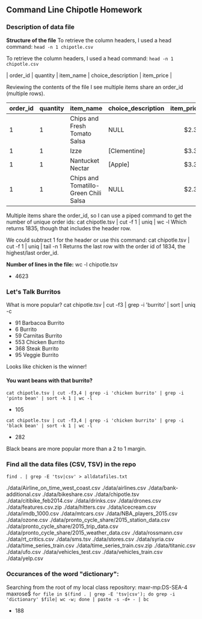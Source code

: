 ## Command Line Chipotle Homework


### Description of data file
**Structure of the file**
To retrieve the column headers, I used a head command: `head -n 1 chipotle.csv`

To retrieve the column headers, I used a head command: `head -n 1 chipotle.csv`

| order_id | quantity | item_name | choice_description | item_price | 

Reviewing the contents of the file I see multiple items share an order_id (multiple rows).

| order_id | quantity | item_name | choice_description | item_price | 
|-------|--------|----------|------------|----------:| 
| 1 | 1 | Chips and Fresh Tomato Salsa | NULL | $2.39 | 
| 1 | 1 | Izze | [Clementine] | $3.39  | 
| 1 | 1 | Nantucket Nectar | [Apple] | $3.39  | 
| 1 | 1 | Chips and Tomatillo-Green Chili Salsa | NULL | $2.39 | 


Multiple items share the order_id, so I can use a piped command to get the number of unique order ids:
cat chipotle.tsv | cut -f 1 | uniq | wc -l
Which returns 1835, though that includes the header row.

We could subtract 1 for the header or use this command:
cat chipotle.tsv | cut -f 1 | uniq | tail -n 1
Returns the last row with the order id of 1834, the highest/last order_id.

**Number of lines in the file:**
wc -l chipotle.tsv 
* 4623

### Let's Talk Burritos
What is more popular?
cat chipotle.tsv | cut -f3 | grep -i 'burrito' | sort | uniq -c
* 91 Barbacoa Burrito
*  6 Burrito
* 59 Carnitas Burrito
* 553 Chicken Burrito
* 368 Steak Burrito
* 95 Veggie Burrito
  
Looks like chicken is the winner!

#### You want beans with that burrito?

`cat chipotle.tsv | cut -f3,4 | grep -i 'chicken burrito' | grep -i 'pinto bean' | sort -k 1 | wc -l`<br>
* 105


`cat chipotle.tsv | cut -f3,4 | grep -i 'chicken burrito' | grep -i 'black bean' | sort -k 1 | wc -l`<br> 
* 282


Black beans are more popular more than a 2 to 1 margin.

### Find all the data files (CSV, TSV) in the repo

`find . | grep -E 'tsv|csv' > alldatafiles.txt`

./data/Airline_on_time_west_coast.csv
./data/airlines.csv
./data/bank-additional.csv
./data/bikeshare.csv
./data/chipotle.tsv
./data/citibike_feb2014.csv
./data/drinks.csv
./data/drones.csv
./data/features.csv.zip
./data/hitters.csv
./data/icecream.csv
./data/imdb_1000.csv
./data/mtcars.csv
./data/NBA_players_2015.csv
./data/ozone.csv
./data/pronto_cycle_share/2015_station_data.csv
./data/pronto_cycle_share/2015_trip_data.csv
./data/pronto_cycle_share/2015_weather_data.csv
./data/rossmann.csv
./data/rt_critics.csv
./data/sms.tsv
./data/stores.csv
./data/syria.csv
./data/time_series_train.csv
./data/time_series_train.csv.zip
./data/titanic.csv
./data/ufo.csv
./data/vehicles_test.csv
./data/vehicles_train.csv
./data/yelp.csv

### Occurances of the word "dictionary":
Searching from the root of my local class repository:
maxr-mp:DS-SEA-4 maxrose$ 
`for file in $(find . | grep -E 'tsv|csv'); do grep -i 'dictionary' $file| wc -w; done | paste -s -d+ - | bc`
* 188




 

